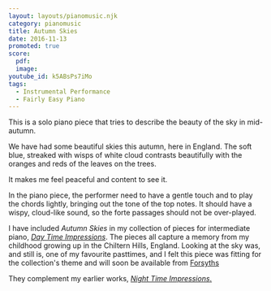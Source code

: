 ```yaml
---
layout: layouts/pianomusic.njk
category: pianomusic
title: Autumn Skies
date: 2016-11-13
promoted: true
score:
  pdf: 
  image: 
youtube_id: k5ABsPs7iMo
tags:
  - Instrumental Performance
  - Fairly Easy Piano
---
```


This is a solo piano piece that tries to describe the beauty of the sky in mid-autumn.

We have had some beautiful skies this autumn, here in England. The soft blue, streaked with wisps of white cloud contrasts beautifully with the oranges and reds of the leaves on the trees.

It makes me feel peaceful and content to see it.

In the piano piece, the performer need to have a gentle touch and to play the chords lightly, bringing out the tone of the top notes. It should have a wispy, cloud-like sound, so the forte passages should not be over-played.

I have included *Autumn Skies* in my collection of pieces for intermediate piano, [*Day Time Impressions*](https://www.bakertunes.com/pianomusic/day-time-impressions). The pieces all capture a memory from my childhood growing up in the Chiltern Hills, England. Looking at the sky was, and still is, one of my favourite pasttimes, and I felt this piece was fitting for the collection's theme and will soon be available from [Forsyths](https://www.forsyths.co.uk/)

They complement my earlier works, [*Night Time Impressions*.](https://www.bakertunes.com/pianomusic/night-time-impressions/)

